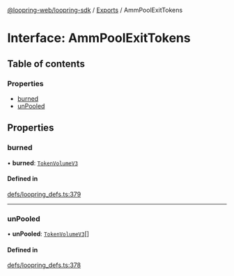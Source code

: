 [@loopring-web/loopring-sdk](../README.md) / [Exports](../modules.md) / AmmPoolExitTokens

# Interface: AmmPoolExitTokens

## Table of contents

### Properties

- [burned](AmmPoolExitTokens.md#burned)
- [unPooled](AmmPoolExitTokens.md#unpooled)

## Properties

### burned

• **burned**: [`TokenVolumeV3`](TokenVolumeV3.md)

#### Defined in

[defs/loopring_defs.ts:379](https://github.com/Loopring/loopring_sdk/blob/5861d10/src/defs/loopring_defs.ts#L379)

___

### unPooled

• **unPooled**: [`TokenVolumeV3`](TokenVolumeV3.md)[]

#### Defined in

[defs/loopring_defs.ts:378](https://github.com/Loopring/loopring_sdk/blob/5861d10/src/defs/loopring_defs.ts#L378)
